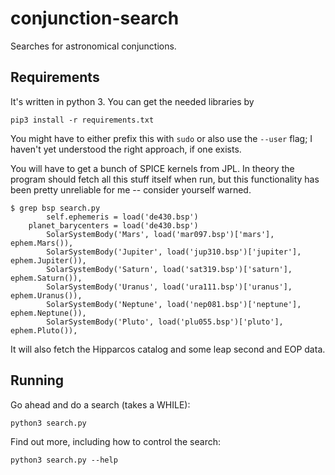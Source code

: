 conjunction-search
==================

Searches for astronomical conjunctions.

Requirements
------------

It's written in python 3.  You can get the needed libraries by

    pip3 install -r requirements.txt

You might have to either prefix this with `sudo` or also use the `--user` flag;
I haven't yet understood the right approach, if one exists.

You will have to get a bunch of SPICE kernels from JPL.  In theory the program
should fetch all this stuff itself when run, but this functionality has been
pretty unreliable for me -- consider yourself warned.

```
$ grep bsp search.py
        self.ephemeris = load('de430.bsp')
    planet_barycenters = load('de430.bsp')
        SolarSystemBody('Mars', load('mar097.bsp')['mars'], ephem.Mars()),
        SolarSystemBody('Jupiter', load('jup310.bsp')['jupiter'], ephem.Jupiter()),
        SolarSystemBody('Saturn', load('sat319.bsp')['saturn'], ephem.Saturn()),
        SolarSystemBody('Uranus', load('ura111.bsp')['uranus'], ephem.Uranus()),
        SolarSystemBody('Neptune', load('nep081.bsp')['neptune'], ephem.Neptune()),
        SolarSystemBody('Pluto', load('plu055.bsp')['pluto'], ephem.Pluto()),
```

It will also fetch the Hipparcos catalog and some leap second and EOP data.

Running
-------

Go ahead and do a search (takes a WHILE):

    python3 search.py

Find out more, including how to control the search:

    python3 search.py --help
